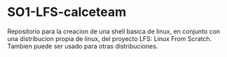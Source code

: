 # SO1-LFS-calceteam
Repositorio para la creacion de una shell basica de linux, en conjunto con una distribucion propia de linux, del proyecto LFS: Linux From Scratch.
Tambien puede ser usado para otras distribuciones.
